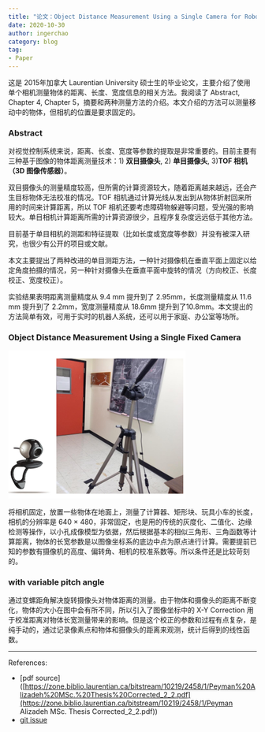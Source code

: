 ```yaml
---
title: "论文：Object Distance Measurement Using a Single Camera for Robotic Applications"
date: 2020-10-30
author: ingerchao
category: blog
tag:
- Paper
---
```




这是 2015年加拿大 Laurentian University 硕士生的毕业论文，主要介绍了使用单个相机测量物体的距离、长度、宽度信息的相关方法。我阅读了 Abstract, Chapter 4, Chapter 5，摘要和两种测量方法的介绍。本文介绍的方法可以测量移动中的物体，但相机的位置是要求固定的。



### Abstract

对视觉控制系统来说，距离、长度、宽度等参数的提取是非常重要的。目前主要有三种基于图像的物体距离测量技术：1) **双目摄像头**, 2) **单目摄像头**, 3)**TOF 相机（3D 图像传感器）**。

双目摄像头的测量精度较高，但所需的计算资源较大，随着距离越来越远，还会产生目标物体无法校准的情况。TOF 相机通过计算光线从发出到从物体折射回来所用的时间来计算距离，所以 TOF 相机还要考虑障碍物躲避等问题，受光强的影响较大。单目相机计算距离所需的计算资源很少，且程序复杂度远远低于其他方法。

目前基于单目相机的测距和特征提取（比如长度或宽度等参数）并没有被深入研究，也很少有公开的项目或文献。

本文主要提出了两种改进的单目测距方法，一种针对摄像机在垂直平面上固定以给定角度拍摄的情况，另一种针对摄像头在垂直平面中旋转的情况（方向校正、长度校正、宽度校正）。

实验结果表明距离测量精度从 9.4 mm 提升到了 2.95mm，长度测量精度从 11.6 mm 提升到了 2.2mm，宽度测量精度从 18.6mm 提升到了10.8mm。本文提出的方法简单有效，可用于实时的机器人系统，还可以用于家庭、办公室等场所。

### Object Distance Measurement Using a Single Fixed Camera

<img src="./../assets/images/paper/peyman-camera.png" alt="image-20201030170958224" style="zoom:50%;" />

将相机固定，放置一些物体在地面上，测量了计算器、矩形块、玩具小车的长度，相机的分辨率是 640 $\times$ 480，非常固定，也是用的传统的灰度化、二值化、边缘检测等操作，以小孔成像模型为依据，然后根据基本的相似三角形、三角函数等计算距离，物体的长宽参数是以图像坐标系的底边中点为原点进行计算。需要提前已知的参数有摄像机的高度、偏转角、相机的校准系数等。所以条件还是比较苛刻的。

### with variable pitch angle

通过变螺距角解决旋转摄像头对物体距离的测量。由于物体和摄像头的距离不断变化，物体的大小在图中会有所不同，所以引入了图像坐标中的 X-Y Correction 用于校准距离对物体长宽测量带来的影响。但是这个校正的参数和过程有点复杂，是纯手动的，通过记录像素点和物体和摄像头的距离来观测，统计后得到的线性函数。

---

References: 

- [pdf source]([https://zone.biblio.laurentian.ca/bitstream/10219/2458/1/Peyman%20Alizadeh%20MSc.%20Thesis%20Corrected_2_2.pdf](https://zone.biblio.laurentian.ca/bitstream/10219/2458/1/Peyman Alizadeh MSc. Thesis Corrected_2_2.pdf))
- [git issue](https://github.com/paul-pias/Object-Detection-and-Distance-Measurement/issues/3)

